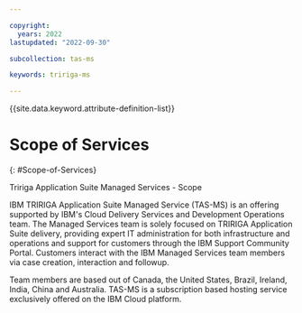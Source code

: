 ```yaml
---

copyright:
  years: 2022
lastupdated: "2022-09-30"

subcollection: tas-ms

keywords: tririga-ms

---
```


{{site.data.keyword.attribute-definition-list}}

# Scope of Services
{: #Scope-of-Services}

Tririga Application Suite Managed Services - Scope

IBM TRIRIGA Application Suite Managed Service (TAS-MS) is an offering supported by IBM's Cloud Delivery Services and Development Operations team. The Managed Services team is solely focused on TRIRIGA Application Suite delivery, providing expert IT administration for both infrastructure and operations and support for customers through the IBM Support Community Portal. Customers interact with the IBM Managed Services team members via case creation, interaction and followup. 

Team members are based out of Canada, the United States, Brazil, Ireland, India, China and Australia. TAS-MS is a subscription based hosting service exclusively offered on the IBM Cloud platform. 

